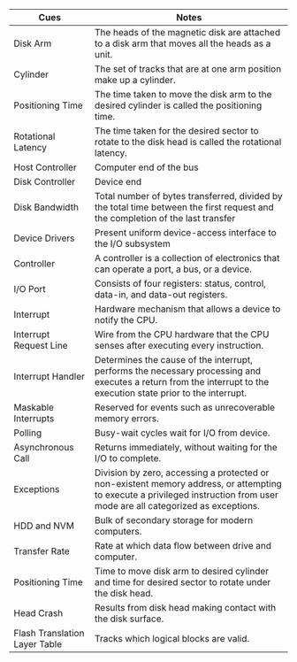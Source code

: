 | **Cues**                      | **Notes**                                                                                                                                                                   |
| ----------------------------- | --------------------------------------------------------------------------------------------------------------------------------------------------------------------------- |
| Disk Arm                      | The heads of the magnetic disk are attached to a disk arm that moves all the heads as a unit.                                                                               |
| Cylinder                      | The set of tracks that are at one arm position make up a cylinder.                                                                                                          |
| Positioning Time              | The time taken to move the disk arm to the desired cylinder is called the positioning time.                                                                                 |
| Rotational Latency            | The time taken for the desired sector to rotate to the disk head is called the rotational latency.                                                                          |
| Host Controller               | Computer end of the bus                                                                                                                                                     |
| Disk Controller               | Device end                                                                                                                                                                  |
| Disk Bandwidth                | Total number of bytes transferred, divided by the total time between the first request and the completion of the last transfer                                              |
| Device Drivers                | Present uniform device-access interface to the I/O subsystem                                                                                                                |
| Controller                    | A controller is a collection of electronics that can operate a port, a bus, or a device.                                                                                    |
| I/O Port                      | Consists of four registers: status, control, data-in, and data-out registers.                                                                                               |
| Interrupt                     | Hardware mechanism that allows a device to notify the CPU.                                                                                                                  |
| Interrupt Request Line        | Wire from the CPU hardware that the CPU senses after executing every instruction.                                                                                           |
| Interrupt Handler             | Determines the cause of the interrupt, performs the necessary processing and executes a return from the interrupt to the execution state prior to the interrupt.            |
| Maskable Interrupts           | Reserved for events such as unrecoverable memory errors.                                                                                                                    |
| Polling                       | Busy-wait cycles wait for I/O from device.                                                                                                                                  |
| Asynchronous Call             | Returns immediately, without waiting for the I/O to complete.                                                                                                               |
| Exceptions                    | Division by zero, accessing a protected or non-existent memory address, or attempting to execute a privileged instruction from user mode are all categorized as exceptions. |
| HDD and NVM                   | Bulk of secondary storage for modern computers.                                                                                                                             |
| Transfer Rate                 | Rate at which data flow between drive and computer.                                                                                                                         |
| Positioning Time              | Time to move disk arm to desired cylinder and time for desired sector to rotate under the disk head.                                                                        |
| Head Crash                    | Results from disk head making contact with the disk surface.                                                                                                                |
| Flash Translation Layer Table | Tracks which logical blocks are valid.                                                                                                                                                                            |

